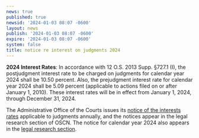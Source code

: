 ```yaml
---
news: true
published: true
newsid: '2024-01-03 08:07 -0600'
layout: news
publish: '2024-01-03 08:07 -0600'
expire: '2024-01-03 08:07 -0600'
system: false
title: notice re interest on judgments 2024
---
```

**2024 Interest Rates**: In accordance with 12 O.S. 2013 Supp. §727.1 (I), the postjudgment interest rate to be charged on judgments for calendar year 2024 shall be 10.50 percent. Also, the prejudgment interest rate for calendar year 2024 shall be 5.09 percent (applicable to actions filed on or after January 1, 2010). These interest rates will be in effect from January 1, 2024, through December 31, 2024.

The Administrative Office of the Courts issues its [notice of the interests rates](http://www.oscn.net/applications/oscn/DeliverDocument.asp?CiteID=493109) applicable to judgments annually, and the notices appear in the legal research section of OSCN. The notice for calendar year 2024 also appears in the [legal research section](http://www.oscn.net/applications/oscn/index.asp?ftdb=STOKIN&amp;level=1).